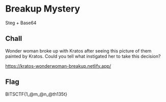 # Breakup Mystery

Steg + Base64

## Chall

Wonder woman broke up with Kratos after seeing this picture of them painted by Kratos. Could you tell what instigated her to take this decision?  

https://kratos-wonderwoman-breakup.netlify.app/

## Flag

BITSCTF{1_@m_@n_@th135t}
